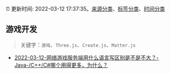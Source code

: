 :alarm_clock: 更新时间: 2022-03-12 17:37:35。[来源分类](../README.md)、[标签分类](../TAGS.md)、[时间分类](../TIMELINE.md)

## 游戏开发


> 关键字：`游戏`、`Three.js`、`Create.js`、`Matter.js`



- [2022-03-12-网络游戏服务端用什么语言写区别是不是不大？-Java-/C++/C#哪个用得更多，为什么？](https://www.v2ex.com/t/839916) 